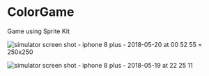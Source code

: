# ColorGame
Game using Sprite Kit

![simulator screen shot - iphone 8 plus - 2018-05-20 at 00 52 55](https://user-images.githubusercontent.com/5453175/40276178-b85e21be-5bc8-11e8-97a4-bcd3f24738b6.png) = 250x250


![simulator screen shot - iphone 8 plus - 2018-05-19 at 22 25 11](https://user-images.githubusercontent.com/5453175/40276183-ed66bc86-5bc8-11e8-9072-f7bcaf464afa.png)
